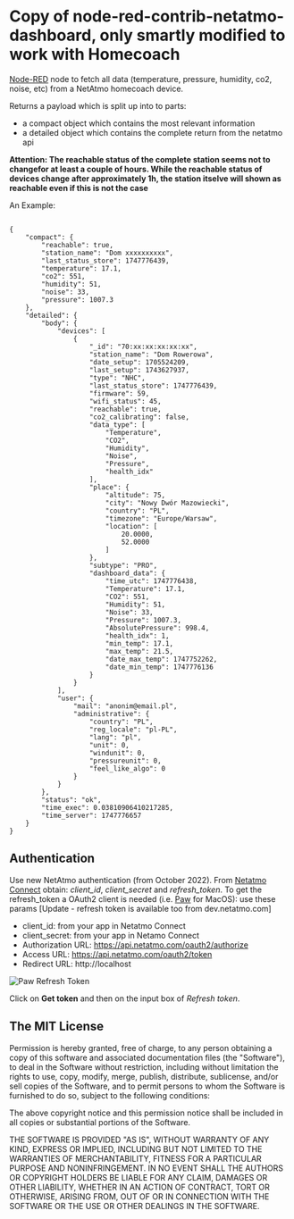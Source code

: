 # Copy of node-red-contrib-netatmo-dashboard, only smartly modified to work with Homecoach
[Node-RED](http://nodered.org/docs/getting-started/installation) node to fetch all data (temperature, pressure, humidity, co2, noise, etc) from a NetAtmo homecoach device.

Returns a payload which is split up into to parts: 

* a compact object which contains the most relevant information
* a detailed object which contains the complete return from the netatmo api

__Attention: The reachable status of the complete station seems not to changefor at least a 
couple of hours. While the reachable status of devices change after approximately 1h, 
the station itselve will shown as reachable even if this is not the case__

An Example:

```

{
	"compact": {
		"reachable": true,
		"station_name": "Dom xxxxxxxxxx",
		"last_status_store": 1747776439,
		"temperature": 17.1,
		"co2": 551,
		"humidity": 51,
		"noise": 33,
		"pressure": 1007.3
	},
	"detailed": {
		"body": {
			"devices": [
				{
					"_id": "70:xx:xx:xx:xx:xx",
					"station_name": "Dom Rowerowa",
					"date_setup": 1705524209,
					"last_setup": 1743627937,
					"type": "NHC",
					"last_status_store": 1747776439,
					"firmware": 59,
					"wifi_status": 45,
					"reachable": true,
					"co2_calibrating": false,
					"data_type": [
						"Temperature",
						"CO2",
						"Humidity",
						"Noise",
						"Pressure",
						"health_idx"
					],
					"place": {
						"altitude": 75,
						"city": "Nowy Dwór Mazowiecki",
						"country": "PL",
						"timezone": "Europe/Warsaw",
						"location": [
							20.0000,
							52.0000
						]
					},
					"subtype": "PRO",
					"dashboard_data": {
						"time_utc": 1747776438,
						"Temperature": 17.1,
						"CO2": 551,
						"Humidity": 51,
						"Noise": 33,
						"Pressure": 1007.3,
						"AbsolutePressure": 998.4,
						"health_idx": 1,
						"min_temp": 17.1,
						"max_temp": 21.5,
						"date_max_temp": 1747752262,
						"date_min_temp": 1747776136
					}
				}
			],
			"user": {
				"mail": "anonim@email.pl",
				"administrative": {
					"country": "PL",
					"reg_locale": "pl-PL",
					"lang": "pl",
					"unit": 0,
					"windunit": 0,
					"pressureunit": 0,
					"feel_like_algo": 0
				}
			}
		},
		"status": "ok",
		"time_exec": 0.03810906410217285,
		"time_server": 1747776657
	}
}

```

## Authentication
Use new NetAtmo authentication (from October 2022). From [Netatmo Connect](https://dev.netatmo.com/) obtain: *client_id*, *client_secret* and *refresh_token*.
To get the refresh_token a OAuth2 client is needed (i.e. [Paw](https://paw.cloud/) for MacOS): use these params
[Update - refresh token is available too from dev.netatmo.com]
* client_id: from your app in Netatmo Connect
* client_secret: from your app in Netamo Connect
* Authorization URL: https://api.netatmo.com/oauth2/authorize
* Access URL: https://api.netatmo.com/oauth2/token
* Redirect URL: http://localhost

![Paw Refresh Token](https://raw.githubusercontent.com/guidone/node-red-contrib-netatmo-dashboard/e34cb8ae88fe5fd5c42f55742d74f6b950f6716d/images/refresh-token.png)

Click on **Get token** and then on the input box of *Refresh token*.

## The MIT License
Permission is hereby granted, free of charge, to any person obtaining a copy
of this software and associated documentation files (the "Software"), to deal in the Software without restriction, including without limitation the rights to use, copy, modify, merge, publish, distribute, sublicense, and/or sell copies of the Software, and to permit persons to whom the Software is furnished to do so, subject to the following conditions:

The above copyright notice and this permission notice shall be included in
all copies or substantial portions of the Software.

THE SOFTWARE IS PROVIDED "AS IS", WITHOUT WARRANTY OF ANY KIND, EXPRESS OR IMPLIED, INCLUDING BUT NOT LIMITED TO THE WARRANTIES OF MERCHANTABILITY, FITNESS FOR A PARTICULAR PURPOSE AND NONINFRINGEMENT. IN NO EVENT SHALL THE
AUTHORS OR COPYRIGHT HOLDERS BE LIABLE FOR ANY CLAIM, DAMAGES OR OTHER LIABILITY, WHETHER IN AN ACTION OF CONTRACT, TORT OR OTHERWISE, ARISING FROM, OUT OF OR IN CONNECTION WITH THE SOFTWARE OR THE USE OR OTHER DEALINGS IN THE SOFTWARE.
